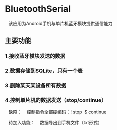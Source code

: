 # BluetoothSerial
    
    该应用为Android手机与单片机蓝牙模块提供通信能力
    
## 主要功能
### 1.接收蓝牙模块发送的数据
### 2.数据存储到SQLite，只有一个表
### 3.删除某天某设备所有数据
### 4.控制单片机的数据发送（stop/continue）

    
    缺陷：
    控制指令全部硬编码：! stop  $ continue
    
    待加入功能：
    数据导出到手机文件（txt形式）
